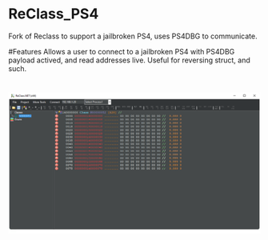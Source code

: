 # ReClass_PS4
Fork of Reclass to support a jailbroken PS4, uses PS4DBG to communicate.

#Features
Allows a user to connect to a jailbroken PS4 with PS4DBG payload actived, and read addresses live.
Useful for reversing struct, and such.

#
![](https://github.com/ujicos/ReClass_PS4//blob/main/preview.png?raw=true)
